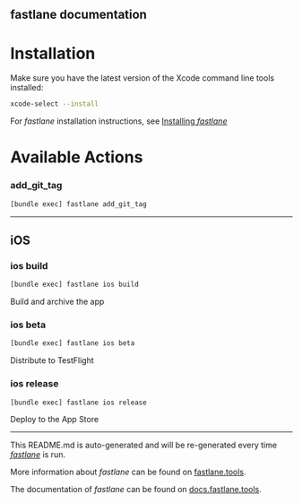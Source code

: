 fastlane documentation
----

# Installation

Make sure you have the latest version of the Xcode command line tools installed:

```sh
xcode-select --install
```

For _fastlane_ installation instructions, see [Installing _fastlane_](https://docs.fastlane.tools/#installing-fastlane)

# Available Actions

### add_git_tag

```sh
[bundle exec] fastlane add_git_tag
```



----


## iOS

### ios build

```sh
[bundle exec] fastlane ios build
```

Build and archive the app

### ios beta

```sh
[bundle exec] fastlane ios beta
```

Distribute to TestFlight

### ios release

```sh
[bundle exec] fastlane ios release
```

Deploy to the App Store

----

This README.md is auto-generated and will be re-generated every time [_fastlane_](https://fastlane.tools) is run.

More information about _fastlane_ can be found on [fastlane.tools](https://fastlane.tools).

The documentation of _fastlane_ can be found on [docs.fastlane.tools](https://docs.fastlane.tools).
